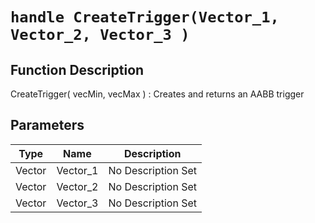 # `handle CreateTrigger(Vector_1, Vector_2, Vector_3 )`
## Function Description
CreateTrigger( vecMin, vecMax ) : Creates and returns an AABB trigger
## Parameters
Type|Name|Description
--|--|--
Vector|Vector_1|No Description Set
Vector|Vector_2|No Description Set
Vector|Vector_3|No Description Set
